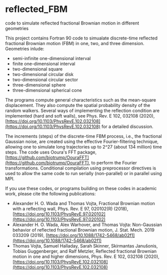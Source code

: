 # reflected_FBM
code to simulate reflected fractional Brownian motion in different geometries

This project contains Fortran 90 code to simualate discrete-time reflected fractional Brownian motion (FBM) in one, two, and three dimension. Geometries inlude:
- semi-infinite one-dimensional interval
- finite one-dimensional interval
- two-dimensional square
- two-dimensional circular disk
- two-dimensional circular sector
- three-dimensional sphere
- three-dimensional spherical cone
  
The programs compute general characteristics such as the mean-square displacement. They also compute the spatial probability density of the random walkers. Several ways of implementing the reflection condition are implemented (hard and soft walls), see Phys. Rev. E 102, 032108 (2020), [https://doi.org/10.1103/PhysRevE.102.032108](https://doi.org/10.1103/PhysRevE.102.032108) for a detailed discussion. 

The increments (steps) of the discrete-time FBM process, i.e., the fractional Gaussian noise, are created using the effective Fourier-filtering technique, allowing one to simulate long trajectories up to 2^27 (about 134 million) time steps. The code uses Ooura's FFT package, [https://github.com/biotrump/OouraFFT](https://github.com/biotrump/OouraFFT), to perform the Fourier transformations. Conditional compilation using preprocessor directives is used to allow the same code to run serially (non-parallel) or in parallel using MPI.


If you use these codes, or programs building on these codes in academic work, please cite the following publications:
- Alexander H. O. Wada and Thomas Vojta, Fractional Brownian motion with a reflecting wall, Phys. Rev. E 97, 020102(R) (2018), [https://doi.org/10.1103/PhysRevE.97.020102](https://doi.org/10.1103/PhysRevE.97.020102)
- Alexander H. O. Wada, Alex Warhover, and Thomas Vojta: Non-Gaussian behavior of reflected fractional Brownian motion, J. Stat. Mech. 2019 033209 (2019), [https://doi.org/10.1088/1742-5468/ab02f1](https://doi.org/10.1088/1742-5468/ab02f1)
- Thomas Vojta, Samuel Halladay, Sarah Skinner, Skirmantas Janušonis, Tobias Guggenberger, and Ralf Metzler, Reflected fractional Brownian motion in one and higher dimensions, Phys. Rev. E 102, 032108 (2020), [https://doi.org/10.1103/PhysRevE.102.032108](https://doi.org/10.1103/PhysRevE.102.032108)  


